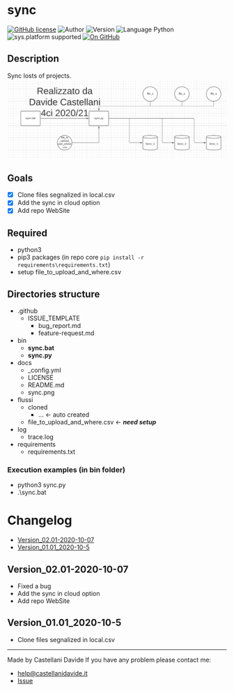 # sync
[![GitHub license](https://img.shields.io/badge/licence-GNU-green?style=flat)](https://github.com/CastellaniDavide/cpp-sync/blob/master/LICENSE) ![Author](https://img.shields.io/badge/author-Castellani%20Davide-green?style=flat) ![Version](https://img.shields.io/badge/version-v02.01-blue?style=flat) ![Language Python](https://img.shields.io/badge/language-Python-yellowgreen?style=flat) ![sys.platform supported](https://img.shields.io/badge/OS%20platform%20supported-Windows-blue?style=flat) [![On GitHub](https://img.shields.io/badge/on%20GitHub-True-green?style=flat&logo=github)](https://github.com/CastellaniDavide/sync)

## Description
Sync losts of projects.
![](./sync.png)

## Goals
 - [x] Clone files segnalized in local.csv
 - [x] Add the sync in cloud option
 - [x] Add repo WebSite

## Required
 - python3
 - pip3 packages (in repo core ```pip install -r requirements\requirements.txt```)
 - setup file_to_upload_and_where.csv
 
## Directories structure
 - .github
   - ISSUE_TEMPLATE
     - bug_report.md
     - feature-request.md
 - bin
   - **sync.bat**
   - **sync.py**
 - docs
   - _config.yml
   - LICENSE
   - README.md
   - sync.png
 - flussi
   - cloned
     - ... <- auto created
   - file_to_upload_and_where.csv <- ***need setup***
 - log
   - trace.log
 - requirements
   - requirements.txt
   
### Execution examples (in bin folder)
 - python3 sync.py
 - .\sync.bat

# Changelog
 - [Version_02.01-2020-10-07](#Version_0201-2020-10-07)
 - [Version_01.01_2020-10-5](#Version_0101_2020-10-5)

## Version_02.01-2020-10-07
 - Fixed a bug
 - Add the sync in cloud option
 - Add repo WebSite

## Version_01.01_2020-10-5
 - Clone files segnalized in local.csv

---
Made by Castellani Davide 
If you have any problem please contact me:
- help@castellanidavide.it
- [Issue](https://github.com/CastellaniDavide/sync/issues)
